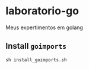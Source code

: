 # laboratorio-go

Meus expertimentos em golang

## Install `goimports`
```
sh install_goimports.sh
```

